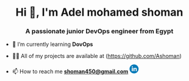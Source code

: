 <h1 align="center">Hi 👋, I'm Adel mohamed shoman</h1>
<h3 align="center">A passionate junior DevOps engineer from Egypt</h3>

- 🌱 I’m currently learning **DovOps**

- 👨‍💻 All of my projects are available at (https://github.com/Ashoman)

- 📫 How to reach me **shoman450@gmail.com**
[![LinkedIn](https://github.com/omarmfathy219/omarmfathy219/blob/master/linkedin.png)](https://www.linkedin.com/in/adel-shoman-451689131/)
